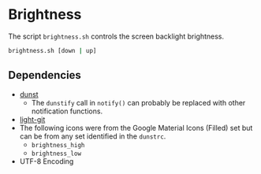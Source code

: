 # Brightness

The script `brightness.sh` controls the screen backlight brightness.

```sh
brightness.sh [down | up]
```

## Dependencies

- [dunst](https://www.archlinux.org/packages/community/x86_64/dunst/)
  - The `dunstify` call in `notify()` can probably be replaced with other notification functions.
- [light-git](https://aur.archlinux.org/packages/light-git/)
- The following icons were from the Google Material Icons (Filled) set but can be from any set identified in the `dunstrc`.
  - `brightness_high`
  - `brightness_low`
- UTF-8 Encoding

